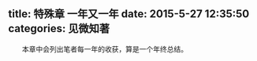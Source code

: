 title: 特殊章 一年又一年
date: 2015-5-27 12:35:50
categories: 见微知著
---
　　本章中会列出笔者每一年的收获，算是一个年终总结。

<br><br>


</script>